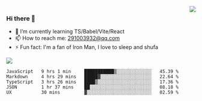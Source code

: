 <img align='right' src='https://github-readme-stats.vercel.app/api?username=niaogege&show_icons=true&theme=radical'/>

### Hi there 👋

- 🌱 I’m currently learning TS/Babel/Vite/React
- 📫 How to reach me: 291003932@qq.com
- ⚡ Fun fact:  I'm a fan of Iron Man, I love to sleep and shufa

![](https://github-readme-stats.vercel.app/api/top-langs/?username=niaogege&layout=compact)

<!--START_SECTION:waka-->
```text
JavaScript   9 hrs 1 min     ███████████▒░░░░░░░░░░░░░   45.39 % 
Markdown     4 hrs 29 mins   █████▓░░░░░░░░░░░░░░░░░░░   22.64 % 
TypeScript   3 hrs 26 mins   ████▒░░░░░░░░░░░░░░░░░░░░   17.36 % 
JSON         1 hr 37 mins    ██░░░░░░░░░░░░░░░░░░░░░░░   08.18 % 
UX           30 mins         ▓░░░░░░░░░░░░░░░░░░░░░░░░   02.59 % 
```
<!--END_SECTION:waka-->
